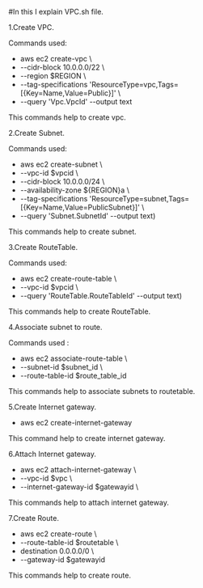 #In this I explain VPC.sh file.

1.Create VPC.

  Commands used:

  * aws ec2 create-vpc \
  * --cidr-block 10.0.0.0/22 \
  * --region $REGION \
  * --tag-specifications 'ResourceType=vpc,Tags=[{Key=Name,Value=Public}]' \
  * --query 'Vpc.VpcId' --output text

  This commands help to create vpc.

2.Create Subnet.

  Commands used:

  * aws ec2 create-subnet \
  * --vpc-id $vpcid \
  * --cidr-block 10.0.0.0/24 \
  * --availability-zone ${REGION}a \
  * --tag-specifications 'ResourceType=subnet,Tags=[{Key=Name,Value=PublicSubnet}]' \
  * --query 'Subnet.SubnetId' --output text)

  This commands help to create subnet.

3.Create RouteTable.

  Commands used:

  * aws ec2 create-route-table \
  * --vpc-id $vpcid \
  * --query 'RouteTable.RouteTableId' --output text)

  This commands help to create RouteTable.

4.Associate subnet to route.

  Commands used :

  * aws ec2 associate-route-table \
  * --subnet-id $subnet_id \
  * --route-table-id $route_table_id

  This commands help to associate subnets to routetable.

5.Create Internet gateway.

  * aws ec2 create-internet-gateway

  This command help to create internet gateway.

6.Attach Internet gateway.

  * aws ec2 attach-internet-gateway \
  * --vpc-id $vpc \
  * --internet-gateway-id $gatewayid \

  This commands help to attach internet gateway.

7.Create Route.

  * aws ec2 create-route \
  * --route-table-id $routetable \
  * destination 0.0.0.0/0 \
  * --gateway-id $gatewayid

  This commands help to create route.

